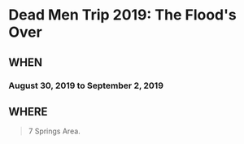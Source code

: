 # Dead Men Trip 2019: The Flood's Over

## WHEN  
### August 30, 2019 to September 2, 2019

## WHERE
 > 7 Springs Area.